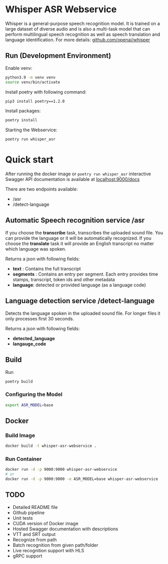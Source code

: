 # Whisper ASR Webservice

Whisper is a general-purpose speech recognition model. It is trained on a large dataset of diverse audio and is also a multi-task model that can perform multilingual speech recognition as well as speech translation and language identification. For more details: [github.com/openai/whisper](https://github.com/openai/whisper/)

## Run (Development Environment)

Enable venv:
```sh
python3.9 -m venv venv
source venv/bin/activate
```

Install poetry with following command:
```sh
pip3 install poetry==1.2.0
```

Install packages:
```sh
poetry install
```

Starting the Webservice:
```sh
poetry run whisper_asr
```

# Quick start

After running the docker image or ``poetry run whisper_asr`` interactive Swagger API documentation is available at [localhost:9000/docs](http://localhost:9000/docs)

There are two endpoints available: 
- /asr
-  /detect-language

## Automatic Speech recognition service /asr

If you choose the **transcribe** task, transcribes the uploaded sound file. 
You can provide the language or it will be automatically recognized. 
If you choose the **translate** task it will provide an English transcript no matter which language was spoken.

Returns a json with following fields:
- **text** : Contains the full transcript
- **segments** : Contains an entry per segment. Each entry  provides time stamps, transcript, token ids and other metadata
- **language**: detected or provided language (as a language code)

## Language detection service /detect-language

Detects the language spoken in the uploaded sound file. For longer files it only processes first 30 seconds.

Returns a json with following fields:
-  **detected_language**
- **langauge_code**



## Build

Run

```sh
poetry build
```

### Configuring the Model

```sh
export ASR_MODEL=base
```

## Docker

### Build Image

```sh
docker build -t whisper-asr-webservice .
```

### Run Container

```sh
docker run -d -p 9000:9000 whisper-asr-webservice
# or
docker run -d -p 9000:9000 -e ASR_MODEL=base whisper-asr-webservice
```

## TODO

* Detailed README file
* Github pipeline
* Unit tests
* CUDA version of Docker image
* Hosted Swagger documentation with descriptions
* VTT and SRT output
* Recognize from path
* Batch recognition from given path/folder
* Live recognition support with HLS
* gRPC support
